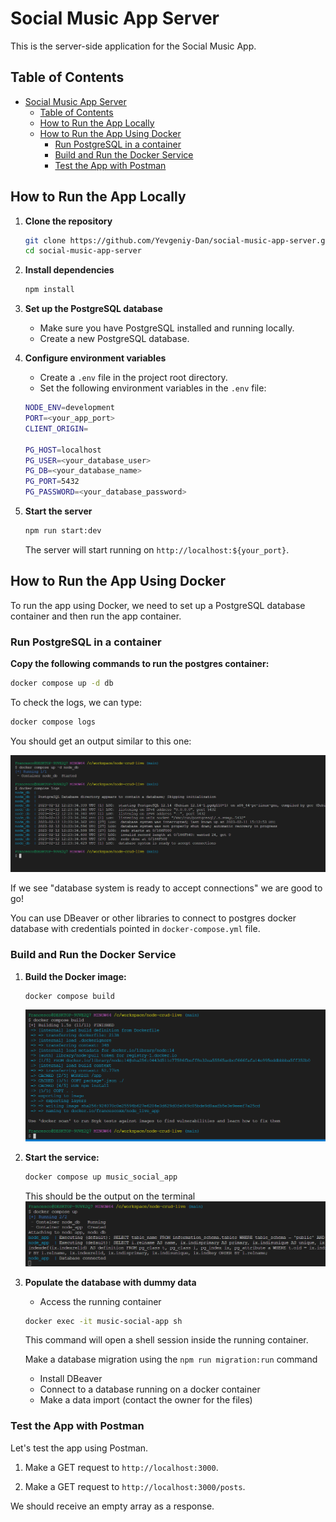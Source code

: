 # Social Music App Server

This is the server-side application for the Social Music App.

## Table of Contents

- [Social Music App Server](#social-music-app-server)
  - [Table of Contents](#table-of-contents)
  - [How to Run the App Locally](#how-to-run-the-app-locally)
  - [How to Run the App Using Docker](#how-to-run-the-app-using-docker)
    - [Run PostgreSQL in a container](#run-postgresql-in-a-container)
    - [Build and Run the Docker Service](#build-and-run-the-docker-service)
    - [Test the App with Postman](#test-the-app-with-postman)

## How to Run the App Locally

1. **Clone the repository**

   ```bash
   git clone https://github.com/Yevgeniy-Dan/social-music-app-server.git
   cd social-music-app-server
   ```

2. **Install dependencies**
   ```bash
   npm install
   ```
3. **Set up the PostgreSQL database**
   - Make sure you have PostgreSQL installed and running locally.
   - Create a new PostgreSQL database.
4. **Configure environment variables**

   - Create a `.env` file in the project root directory.
   - Set the following environment variables in the `.env` file:

   ```bash
   NODE_ENV=development
   PORT=<your_app_port>
   CLIENT_ORIGIN=

   PG_HOST=localhost
   PG_USER=<your_database_user>
   PG_DB=<your_database_name>
   PG_PORT=5432
   PG_PASSWORD=<your_database_password>

   ```

   <!-- 5. **Run database migrations**
      ```bash
      npm run migrate
      ``` -->

5. **Start the server**
   ```bash
   npm run start:dev
   ```
   The server will start running on `http://localhost:${your_port}`.

## How to Run the App Using Docker

To run the app using Docker, we need to set up a PostgreSQL database container and then run the app container.

### Run PostgreSQL in a container

**Copy the following commands to run the postgres container:**

```bash
docker compose up -d db
```

To check the logs, we can type:

```bash
docker compose logs
```

You should get an output similar to this one:

![docker-compose-logs](./images/docker-compose-logs.png)

If we see "database system is ready to accept connections" we are good to go!

You can use DBeaver or other libraries to connect to postgres docker database with credentials pointed in `docker-compose.yml` file.

### Build and Run the Docker Service

1. **Build the Docker image:**

   ```bash
   docker compose build
   ```

   ![docker-compose-build](./images/docker-build.png)

2. **Start the service:**

   ```bash
   docker compose up music_social_app
   ```

   This should be the output on the terminal
   ![docker-compose-up](./images/docker-compose-up.png)

3. **Populate the database with dummy data**

   - Access the running container

   ```bash
   docker exec -it music-social-app sh
   ```

   This command will open a shell session inside the running container.

   Make a database migration using the `npm run migration:run` command

   - Install DBeaver
   - Connect to a database running on a docker container
   - Make a data import (contact the owner for the files)

   <!-- - Run the seed script inside the container

   ```bash
   $ npm run seed
   ``` -->

<!-- This will execute the seed script using the Node.js environment inside the container. -->

### Test the App with Postman

Let's test the app using Postman.

1. Make a GET request to `http://localhost:3000`.

2. Make a GET request to `http://localhost:3000/posts`.

We should receive an empty array as a response.
